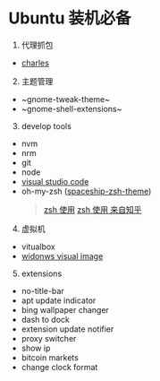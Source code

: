 # Ubuntu 装机必备

1. 代理抓包

* [charles](https://www.charlesproxy.com/)

2. 主题管理

* ~gnome-tweak-theme~
* ~gnome-shell-extensions~

3. develop tools

* nvm
* nrm
* git
* node
* [visual studio code](https://code.visualstudio.com/)
* oh-my-zsh ([spaceship-zsh-theme](https://github.com/denysdovhan/spaceship-zsh-theme))
  > [zsh 使用](https://zhuanlan.zhihu.com/mactalk/19556676)
  > [zsh 使用 来自知乎](https://www.zhihu.com/question/21418449)

4. 虚拟机

* vitualbox
* [widonws visual image](https://developer.microsoft.com/en-us/microsoft-edge/tools/vms/)

5. extensions

* no-title-bar
* apt update indicator
* bing wallpaper changer
* dash to dock
* extension update notifier
* proxy switcher
* show ip
* bitcoin markets
* change clock format
